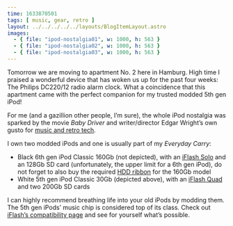 ```yaml
---
time: 1633870501
tags: [ music, gear, retro ]
layout: ../../../../../layouts/BlogItemLayout.astro
images:
  - { file: "ipod-nostalgia01", w: 1000, h: 563 }
  - { file: "ipod-nostalgia02", w: 1000, h: 563 }
  - { file: "ipod-nostalgia03", w: 1000, h: 563 }
---
```


Tomorrow we are moving to apartment No. 2 here in Hamburg. High time I praised a wonderful device that has woken us up for the past four weeks: The Philips DC220/12 radio alarm clock. What a coincidence that this apartment came with the perfect companion for my trusted modded 5th gen iPod!

For me (and a gazillion other people, I’m sure), the whole iPod nostalgia was sparked by the movie *Baby Driver* and writer/director Edgar Wright’s own gusto for [music and retro tech](https://twitter.com/edgarwright/status/881314530168459264).

I own two modded iPods and one is usually part of my *Everyday Carry*:

* Black 6th gen iPod Classic 160Gb (not depicted), with an [iFlash Solo](https://www.iflash.xyz/store/iflash-solo/) and an 128Gb SD card (unfortunately, the upper limit for a 6th gen iPod), do not forget to also buy the required [HDD ribbon](https://www.iflash.xyz/store/hdd-ribbon/) for the 160Gb model
* White 5th gen iPod Classic 30Gb (depicted above), with an [iFlash Quad](https://www.iflash.xyz/store/iflash-quad/) and two 200Gb SD cards

I can highly recommend breathing life into your old iPods by modding them. The 5th gen iPods’ music chip is considered top of its class. Check out [iFlash’s compatibility page](https://www.iflash.xyz/store/iflash-compatibility/) and see for yourself what’s possible.
